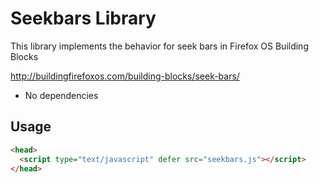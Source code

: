 Seekbars Library
============

This library implements the behavior for seek bars in Firefox OS Building Blocks

http://buildingfirefoxos.com/building-blocks/seek-bars/

- No dependencies

## Usage
``` html
<head>
  <script type="text/javascript" defer src="seekbars.js"></script>
</head>
```
